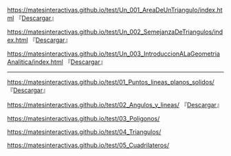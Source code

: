 https://matesinteractivas.github.io/test/Un_001_AreaDeUnTriangulo/index.html
『[Descargar](https://github.com/MatesInteractivas/test/releases/download/v1.0/Un_001_AreaDeUnTriangulo.zip)』

https://matesinteractivas.github.io/test/Un_002_SemejanzaDeTriangulos/index.html
『[Descargar](https://github.com/MatesInteractivas/test/releases/download/v1.0/Un_002_SemejanzaDeTriangulos.zip)』

https://matesinteractivas.github.io/test/Un_003_IntroduccionALaGeometriaAnalitica/index.html
『[Descargar](https://github.com/MatesInteractivas/test/releases/download/v1.0/Un_003_IntroduccionALaGeometriaAnalitica.zip)』

---

https://matesinteractivas.github.io/test/01_Puntos_lineas_planos_solidos/ 『[Descargar](https://github.com/MatesInteractivas/test/releases/download/v1.0/01_Puntos_lineas_planos_solidos.zip)』

https://matesinteractivas.github.io/test/02_Angulos_y_lineas/ 『[Descargar](https://github.com/MatesInteractivas/test/releases/download/v1.0/02_Angulos_y_lineas.zip)』

https://matesinteractivas.github.io/test/03_Poligonos/

https://matesinteractivas.github.io/test/04_Triangulos/

https://matesinteractivas.github.io/test/05_Cuadrilateros/
